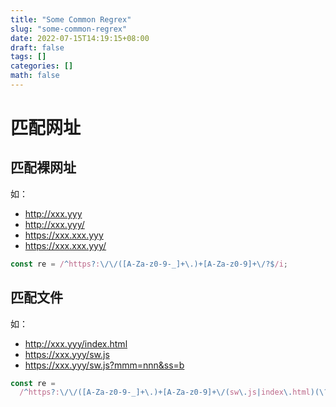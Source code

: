```yaml
---
title: "Some Common Regrex"
slug: "some-common-regrex"
date: 2022-07-15T14:19:15+08:00
draft: false
tags: []
categories: []
math: false
---
```


# 匹配网址

## 匹配裸网址

如：

- http://xxx.yyy
- http://xxx.yyy/
- https://xxx.xxx.yyy
- https://xxx.xxx.yyy/

```javascript
const re = /^https?:\/\/([A-Za-z0-9-_]+\.)+[A-Za-z0-9]+\/?$/i;
```
 
 
 
## 匹配文件

如：
- http://xxx.yyy/index.html
- https://xxx.yyy/sw.js
- https://xxx.yyy/sw.js?mmm=nnn&ss=b

```javascript
const re =
  /^https?:\/\/([A-Za-z0-9-_]+\.)+[A-Za-z0-9]+\/(sw\.js|index\.html)(\?.*)?$/i;
```
